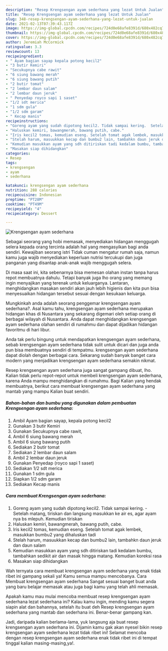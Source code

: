 ```yaml
---
description: "Resep Krengsengan ayam sederhana yang lezat Untuk Jualan"
title: "Resep Krengsengan ayam sederhana yang lezat Untuk Jualan"
slug: 348-resep-krengsengan-ayam-sederhana-yang-lezat-untuk-jualan
date: 2021-02-13T07:39:43.117Z
image: https://img-global.cpcdn.com/recipes/724d0e68afe8391d/680x482cq70/krengsengan-ayam-sederhana-foto-resep-utama.jpg
thumbnail: https://img-global.cpcdn.com/recipes/724d0e68afe8391d/680x482cq70/krengsengan-ayam-sederhana-foto-resep-utama.jpg
cover: https://img-global.cpcdn.com/recipes/724d0e68afe8391d/680x482cq70/krengsengan-ayam-sederhana-foto-resep-utama.jpg
author: Jeremiah McCormick
ratingvalue: 3.3
reviewcount: 13
recipeingredient:
- " Ayam bagian sayap kepala potong kecil2"
- "3 butir Kemiri"
- "Secukupnya cabe rawit"
- "6 siung bawang merah"
- "6 siung bawang putih"
- "2 butir tomat"
- "2 lembar daun salam"
- "2 lembar daun jeruk"
- " Penyedap royco sapi 1 saset"
- "1/2 sdt merica"
- "1 sdm gula"
- "1/2 sdm garam"
- " Kecap manis"
recipeinstructions:
- "Goreng ayam yang sudah dipotong kecil2. Tidak sampai kering.  Setelah matang, tiriskan dan langsung masukkan ke air es, agar ayam nya bs mlepuh. Kemudian tiriskan"
- "Haluskan kemiri, bawangmerah, bawang putih, cabe."
- "Iris kecil2 tomas, kemudian eseng. Setelah tomat agak lembek, masukkan bumbu2 yang dihaluskan tadi"
- "Stelah harum, masuukkan kecap dan bumbu2 lain, tambahkn daun jeruk dan daun salam"
- "Kemudian masukkan ayam yang sdh ditiriskan tadi kedalam bumbu, tambahkan sedikit air dan masak hingga matang. Kemudian koreksi rasa"
- "Masakan siap dihidangkan"
categories:
- Resep
tags:
- krengsengan
- ayam
- sederhana

katakunci: krengsengan ayam sederhana 
nutrition: 288 calories
recipecuisine: Indonesian
preptime: "PT28M"
cooktime: "PT49M"
recipeyield: "4"
recipecategory: Dessert

---
```



![Krengsengan ayam sederhana](https://img-global.cpcdn.com/recipes/724d0e68afe8391d/680x482cq70/krengsengan-ayam-sederhana-foto-resep-utama.jpg)

Sebagai seorang yang hobi memasak, menyediakan hidangan menggugah selera kepada orang tercinta adalah hal yang mengasyikan bagi anda sendiri. Kewajiban seorang istri Tidak cuman mengatur rumah saja, namun kamu juga wajib menyediakan keperluan nutrisi tercukupi dan juga panganan yang disantap anak-anak wajib menggugah selera.

Di masa  saat ini, kita sebenarnya bisa memesan olahan instan tanpa harus repot membuatnya dahulu. Tetapi banyak juga lho orang yang memang ingin menyajikan yang terenak untuk keluarganya. Lantaran, menghidangkan masakan sendiri akan jauh lebih higienis dan kita pun bisa menyesuaikan hidangan tersebut sesuai dengan kesukaan keluarga. 



Mungkinkah anda adalah seorang penggemar krengsengan ayam sederhana?. Asal kamu tahu, krengsengan ayam sederhana merupakan hidangan khas di Nusantara yang sekarang digemari oleh setiap orang di berbagai wilayah di Nusantara. Anda dapat menghidangkan krengsengan ayam sederhana olahan sendiri di rumahmu dan dapat dijadikan hidangan favoritmu di hari libur.

Anda tak perlu bingung untuk mendapatkan krengsengan ayam sederhana, sebab krengsengan ayam sederhana tidak sulit untuk dicari dan juga anda pun bisa membuatnya sendiri di tempatmu. krengsengan ayam sederhana dapat diolah dengan berbagai cara. Sekarang sudah banyak banget cara modern yang menjadikan krengsengan ayam sederhana semakin nikmat.

Resep krengsengan ayam sederhana juga sangat gampang dibuat, lho. Kalian tidak perlu repot-repot untuk membeli krengsengan ayam sederhana, karena Anda mampu menghidangkan di rumahmu. Bagi Kalian yang hendak membuatnya, berikut cara membuat krengsengan ayam sederhana yang mantab yang mampu Kalian buat sendiri.

<!--inarticleads1-->

##### Bahan-bahan dan bumbu yang digunakan dalam pembuatan Krengsengan ayam sederhana:

1. Ambil  Ayam bagian sayap, kepala potong kecil2
1. Gunakan 3 butir Kemiri
1. Gunakan Secukupnya cabe rawit,
1. Ambil 6 siung bawang merah
1. Ambil 6 siung bawang putih
1. Sediakan 2 butir tomat
1. Sediakan 2 lembar daun salam
1. Ambil 2 lembar daun jeruk
1. Gunakan  Penyedap (royco sapi 1 saset)
1. Sediakan 1/2 sdt merica
1. Gunakan 1 sdm gula
1. Siapkan 1/2 sdm garam
1. Sediakan  Kecap manis




<!--inarticleads2-->

##### Cara membuat Krengsengan ayam sederhana:

1. Goreng ayam yang sudah dipotong kecil2. Tidak sampai kering.  - Setelah matang, tiriskan dan langsung masukkan ke air es, agar ayam nya bs mlepuh. Kemudian tiriskan
1. Haluskan kemiri, bawangmerah, bawang putih, cabe.
1. Iris kecil2 tomas, kemudian eseng. Setelah tomat agak lembek, masukkan bumbu2 yang dihaluskan tadi
1. Stelah harum, masuukkan kecap dan bumbu2 lain, tambahkn daun jeruk dan daun salam
1. Kemudian masukkan ayam yang sdh ditiriskan tadi kedalam bumbu, tambahkan sedikit air dan masak hingga matang. Kemudian koreksi rasa
1. Masakan siap dihidangkan




Wah ternyata cara membuat krengsengan ayam sederhana yang enak tidak ribet ini gampang sekali ya! Kamu semua mampu mencobanya. Cara Membuat krengsengan ayam sederhana Sangat sesuai banget buat anda yang baru belajar memasak atau juga bagi kamu yang telah ahli memasak.

Apakah kamu mau mulai mencoba membuat resep krengsengan ayam sederhana lezat sederhana ini? Kalau kamu ingin, mending kamu segera siapin alat dan bahannya, setelah itu buat deh Resep krengsengan ayam sederhana yang mantab dan sederhana ini. Benar-benar gampang kan. 

Jadi, daripada kalian berlama-lama, yuk langsung aja buat resep krengsengan ayam sederhana ini. Dijamin kamu gak akan nyesel bikin resep krengsengan ayam sederhana lezat tidak ribet ini! Selamat mencoba dengan resep krengsengan ayam sederhana enak tidak ribet ini di tempat tinggal kalian masing-masing,ya!.

